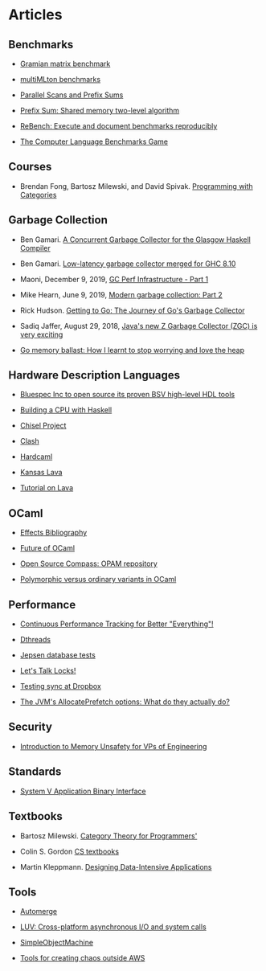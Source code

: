 # Articles #

## Benchmarks ##

* [Gramian matrix benchmark](https://github.com/UnixJunkie/gram-matrix-bench)

* [multiMLton benchmarks](https://github.com/kayceesrk/multiMLton/tree/stop-the-world-GC-AMD64/trunk/testing/benchmarks)

* [Parallel Scans and Prefix Sums](https://www.cs.princeton.edu/courses/archive/fall13/cos326/lec/23-parallel-scan.pdf)

* [Prefix Sum: Shared memory two-level algorithm](https://en.wikipedia.org/wiki/Prefix_sum#Shared_memory:_Two-level_algorithm)

* [ReBench: Execute and document benchmarks reproducibly](https://github.com/smarr/ReBench)

* [The Computer Language Benchmarks Game](https://benchmarksgame-team.pages.debian.net/benchmarksgame/fastest/ocaml.html)

## Courses ##

* Brendan Fong, Bartosz Milewski, and David Spivak. [Programming with Categories](http://brendanfong.com/programmingcats.html) 

## Garbage Collection ##

* Ben Gamari. [A Concurrent Garbage Collector for the Glasgow Haskell Compiler](http://www.well-typed.com/blog/aux/files/nonmoving-gc/design.pdf)

* Ben Gamari. [Low-latency garbage collector merged for GHC 8.10](https://well-typed.com/blog/2019/10/nonmoving-gc-merge/)

* Maoni, December 9, 2019, [GC Perf Infrastructure - Part 1](https://devblogs.microsoft.com/dotnet/gc-perf-infrastructure-part-1/)

* Mike Hearn, June 9, 2019, [Modern garbage collection: Part 2](https://blog.plan99.net/modern-garbage-collection-part-2-1c88847abcfd)

* Rick Hudson. [Getting to Go: The Journey of Go's Garbage Collector](https://blog.golang.org/ismmkeynote)

* Sadiq Jaffer, August 29, 2018, [Java's new Z Garbage Collector (ZGC) is very exciting](https://www.opsian.com/blog/javas-new-zgc-is-very-exciting/)

* [Go memory ballast: How I learnt to stop worrying and love the heap](https://blog.twitch.tv/en/2019/04/10/go-memory-ballast-how-i-learnt-to-stop-worrying-and-love-the-heap-26c2462549a2/)

## Hardware Description Languages ##

* [Bluespec Inc to open source its proven BSV high-level HDL tools](https://bluespec.com/2020/01/06/bluespec-inc-to-open-source-its-proven-bsv-high-level-hdl-tools/) 

* [Building a CPU with Haskell](http://yager.io/CPU/CPU1.html)

* [Chisel Project](https://www2.eecs.berkeley.edu/Research/Projects/Data/106903.html)

* [Clash](https://clash-lang.org/)

* [Hardcaml](https://github.com/janestreet/hardcaml)

* [Kansas Lava](https://ku-fpg.github.io/software/kansas-lava/)

* [Tutorial on Lava](https://archives.haskell.org/projects.haskell.org/chalmers-lava2000/Doc/tutorial.pdf)

## OCaml ##

* [Effects Bibliography](https://github.com/yallop/effects-bibliography)

* [Future of OCaml](https://ocamlverse.github.io/content/future_ocaml.html)

* [Open Source Compass: OPAM repository](https://opensourcecompass.io/projects/ocaml/opam-repository#overview)

* [Polymorphic versus ordinary variants in OCaml](https://blog.klipse.tech/ocaml/2018/03/16/ocaml-polymorphic-types.html)

## Performance ##

* [Continuous Performance Tracking for Better "Everything"!](https://2020.programming-conference.org/details/MoreVMs-2020-papers/11/Continuous-Performance-Tracking-for-Better-Everything-Talk-)

* [Dthreads](https://plasma.cs.umass.edu/emery/dthreads.html)

* [Jepsen database tests](https://aphyr.com/tags/jepsen)

* [Let's Talk Locks!](https://www.infoq.com/presentations/go-locks/)

* [Testing sync at Dropbox](https://dropbox.tech/infrastructure/-testing-our-new-sync-engine)

* [The JVM's AllocatePrefetch options: What do they actually do?](https://www.opsian.com/blog/jvms-allocateprefetch-options/)

## Security ##

* [Introduction to Memory Unsafety for VPs of Engineering](https://alexgaynor.net/2019/aug/12/introduction-to-memory-unsafety-for-vps-of-engineering/)

## Standards ##

* [System V Application Binary Interface](https://uclibc.org/docs/psABI-x86_64.pdf)

## Textbooks ##

* Bartosz Milewski. [Category Theory for Programmers'](https://github.com/hmemcpy/milewski-ctfp-pdf)

* Colin S. Gordon [CS textbooks](http://csgordon.github.io/books.html)

* Martin Kleppmann. [Designing Data-Intensive Applications](https://dataintensive.net/)


## Tools ##

* [Automerge](https://github.com/automerge/automerge)

* [LUV: Cross-platform asynchronous I/O and system calls](https://github.com/aantron/luv)

* [SimpleObjectMachine](https://som-st.github.io/)

* [Tools for creating chaos outside AWS](https://www.gremlin.com/chaos-monkey/chaos-monkey-alternatives/)
